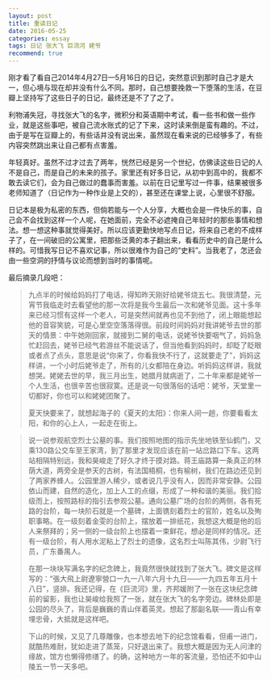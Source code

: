 ```yaml
---
layout: post
title: 重读日记
date: 2016-05-25
categories: essay
tags: 日记 张大飞 巨流河 姥爷
recommend: true
---
```


刚才看了看自己2014年4月27日—5月16日的日记，突然意识到那时自己才是大一，但心境与现在却并没有什么不同。那时，自己想要挽救一下堕落的生活，在豆瓣上坚持写了这些日子的日记，最终还是不了了之了。

利物浦失冠，寻找张大飞的名字，微积分和英语期中考试，看一些书和做一些作业，就是这些事吧，被自己流水账式的记了下来，这时读来倒是蛮有趣的。不过，由于是写在豆瓣上的，有些话并没有说出来，虽然现在看来说的已经够多了，有些内容突然跳出来让自己都有点害羞。

年轻真好。虽然不过才过去了两年，恍然已经是另一个世纪，仿佛读这些日记的人不是自己，而是自己的未来的孩子。家里还有好多日记，从初中到高中的，我都不敢去读它们，会为自己做过的蠢事而害羞。以前在日记里写过一件事，结果被很多老师知道了（日记作为一种作业是上交的），甚至还在课堂上说，心里很不舒服。

日记本是极为私密的东西，但倘若能与一个人分享，大概也会是一件快乐的事，自己会不会找到这样一个人呢，在她面前，完全不必遮掩自己年轻时的那些事情和想法。想一想这种事就觉得美好。所以应该更勤快地写点日记，将来自己老的不成样子了，在一间破旧的公寓里，把那些泛黄的本子翻出来，看看历史中的自己是什么样的。可惜我写日记不喜欢记事，所以很难作为自己的“史料”。当我老了，怎还会由一些空洞的抒情与议论而想到当时的事情呢。

最后摘录几段吧：

>九点半的时候给妈妈打了电话，得知昨天刚好给姥爷烧五七。我很清楚，元宵节我临走时去看望他的那一次将是我今生最后一次和姥爷见面。这十多年来已经习惯有这样一个老人，可是突然间就再也见不到他了，闭上眼能想起他的音容笑貌，可是心里空空落落得很。前段时间妈妈对我讲姥爷去世的那天的情景：中午她刚回家，就接到二舅的电话，说姥爷快要咽气了，妈妈急忙赶回去，姥爷已经气若游丝不能说话了，但当他看到妈妈时，却眨了眨眼或者点了点头，意思是说“你来了，你看我快不行了，这就要走了”，妈妈这样讲，一个小时后姥爷走了，所有的儿女都陪在身边。听妈妈这样讲，我就想哭。姥姥去世的早，我三月出生，她腊月就病逝了，二十年来都是姥爷一个人生活，也很辛苦也很寂寞。还是说一句很落俗的话吧：姥爷，天堂里一切都好，你也可以和姥姥团聚了。
>
>夏天快要来了，就想起海子的《夏天的太阳》：你来人间一趟，你要看看太阳，和你的心上人，一起走在街上。

>说一说参观航空烈士公墓的事。我们按照地图的指示先坐地铁至仙鹤门，又乘130路公交车至王家湾，到了那里才发现应该在前一站岔路口下车。这两站相隔特别远，我和昊峻走了好久才终于摸对路。蒋王庙路算一条真正的林荫大道，两旁全是参天的古树，有法国梧桐，也有榆树，我们在路边还见到了两家养蜂人。公园里游人稀少，或者说几乎没有人，因而非常安静。公园依山而建，自然的造化，加上人工的点缀，形成了一种和谐的美丽。我们拾级而上，按照路标的指引去参观公墓。通向公墓广场的台阶的两侧，各有死路的台阶，每一块阶石就是一个墓碑，上面镌刻着烈士的官阶，姓名以及殉职事略。在一级刻着金雯的台阶上，摆放着一排纸花，我想这大概是他的后人来祭拜的；另一侧的一级台阶上也摆着一束鲜花，想必是同样的情况。还有一级台阶，有人用水泥粘上了烈士的遗像，这名烈士叫陈其伟，少尉飞行员，广东番禺人。
>
>在那一块块写满名字的纪念碑上，我竟然很快就找到了张大飞。碑文是这样写的：“張大飛上尉遼寧營口一九一八年六月十九日——一九四五年五月十八日”，竖排。我还记得，在《巨流河》里，齐邦媛附了一张在这块纪念碑前的留影，我也让昊峻给我照了一张，就在张大飞的名字旁边。碑林处即是公园的尽头了，背后是巍巍的青山伴着英灵。想起了那副名联——青山有幸埋忠骨，大抵就是这样吧。
>
>下山的时候，又见了几尊雕像，也本想去地下的纪念馆看看，但甫一进门，就酷热难耐，犹如走进了蒸笼，只好退出来了。我想大概是因为无人问津的缘故，馆方也懒得修缮了。的确，这种地方一年的客流量，恐怕还不如中山陵五一节一天多吧。 
